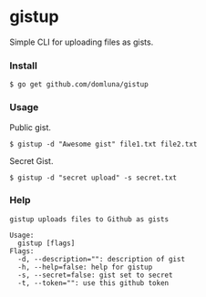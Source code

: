 gistup
======

Simple CLI for uploading files as gists.

### Install

```
$ go get github.com/domluna/gistup
```

### Usage

Public gist.

```
$ gistup -d "Awesome gist" file1.txt file2.txt
```

Secret Gist.

```
$ gistup -d "secret upload" -s secret.txt
```

### Help

```
gistup uploads files to Github as gists

Usage:
  gistup [flags]
Flags:
  -d, --description="": description of gist
  -h, --help=false: help for gistup
  -s, --secret=false: gist set to secret
  -t, --token="": use this github token
```
